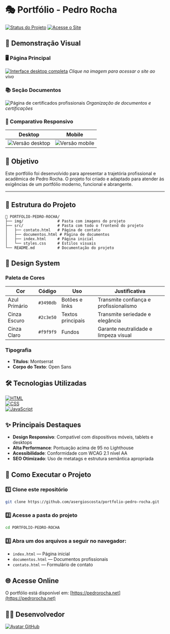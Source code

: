 # 🎭 Portfólio - Pedro Rocha

[![Status do Projeto](https://img.shields.io/badge/Status-Ativo-brightgreen.svg)](https://github.com/asergioscosta/portfolio-pedro-rocha)
[![Acesse o Site](https://img.shields.io/website?url=https%3A%2F%2Fpedrorocha.net)](https://pedrorocha.net)

## 🌟 Demonstração Visual

### 🖥️ Página Principal
[![Interface desktop completa](https://i.ibb.co/Zp2Br971/imagem-portfolio-1.png)](https://pedrorocha.net)
*Clique na imagem para acessar o site ao vivo*

### 📚 Seção Documentos
![Página de certificados profissionais](https://i.ibb.co/QV6FPkj/imagem-portfolio-3.png)
*Organização de documentos e certificações*

### 📱 Comparativo Responsivo
| Desktop | Mobile |
|---------|--------|
| ![Versão desktop](https://i.ibb.co/Zp2Br971/imagem-portfolio-1.png) | ![Versão mobile](https://i.ibb.co/WW1kj1Cq/imagem-portfolio-4.jpg) |

## 🎯 Objetivo
Este portfólio foi desenvolvido para apresentar a trajetória profissional e acadêmica de Pedro Rocha. O projeto foi criado e adaptado para atender às exigências de um portfólio moderno, funcional e abrangente.

---

## 📂 Estrutura do Projeto
```plaintext
📂 PORTFOLIO-PEDRO-ROCHA/
├── img/               # Pasta com imagens do projeto
├── src/               # Pasta com todo o frontend do projeto
│   ├── contato.html   # Página de contato
│   ├── documentos.html # Página de documentos
│   ├── index.html     # Página inicial
│   └── styles.css     # Estilos visuais
└── README.md          # Documentação do projeto
```

## 🎨 Design System

### Paleta de Cores

| Cor           | Código    | Uso               | Justificativa                          |
|---------------|-----------|-------------------|----------------------------------------|
| Azul Primário | `#3498db` | Botões e links    | Transmite confiança e profissionalismo |
| Cinza Escuro  | `#2c3e50` | Textos principais | Transmite seriedade e elegância        |
| Cinza Claro   | `#f9f9f9` | Fundos            | Garante neutralidade e limpeza visual  |

### Tipografia

- **Títulos**: Montserrat  
- **Corpo do Texto**: Open Sans

## 🛠 Tecnologias Utilizadas

[![HTML](https://img.shields.io/badge/HTML-E34F26?style=for-the-badge&logo=html5&logoColor=white)](https://developer.mozilla.org/pt-BR/docs/Web/HTML)  
[![CSS](https://img.shields.io/badge/CSS-1572B6?style=for-the-badge&logo=css3&logoColor=white)](https://developer.mozilla.org/pt-BR/docs/Web/CSS)  
[![JavaScript](https://img.shields.io/badge/JavaScript-F7DF1E?style=for-the-badge&logo=javascript&logoColor=black)](https://developer.mozilla.org/pt-BR/docs/Web/JavaScript)

## ✨ Principais Destaques

- **Design Responsivo**: Compatível com dispositivos móveis, tablets e desktops  
- **Alta Performance**: Pontuação acima de 95 no Lighthouse  
- **Acessibilidade**: Conformidade com WCAG 2.1 nível AA  
- **SEO Otimizado**: Uso de metatags e estrutura semântica apropriada

## 🚀 Como Executar o Projeto

### 1️⃣ Clone este repositório

```bash
git clone https://github.com/asergioscosta/portfolio-pedro-rocha.git
```

### 2️⃣ Acesse a pasta do projeto
```bash
cd PORTFOLIO-PEDRO-ROCHA
```

### 3️⃣ Abra um dos arquivos a seguir no navegador:

- `index.html` — Página inicial  
- `documentos.html` — Documentos profissionais  
- `contato.html` — Formulário de contato

## 🌐 Acesse Online

O portfólio está disponível em: [https://pedrorocha.net](https://pedrorocha.net)

## 👨‍💻 Desenvolvedor

[![Avatar GitHub](https://avatars.githubusercontent.com/u/102989796?v=4&s=150)](https://github.com/asergioscosta)